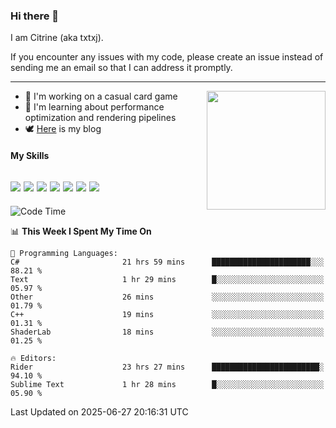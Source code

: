 ### Hi there 👋

I am Citrine (aka txtxj).

If you encounter any issues with my code, please create an issue instead of sending me an email so that I can address it promptly.

---

<img align="right" height="190" src="http://github-profile-summary-cards.vercel.app/api/cards/stats?username=txtxj&theme=vue">

- 🌱 I'm working on a casual card game
- 📖 I'm learning about performance optimization and rendering pipelines
- 🕊️ [Here](https://txtxj.top) is my blog

#### My Skills

![](https://img.shields.io/badge/Unity-000000?logo=unity&logoColor=fff)
![](https://img.shields.io/badge/C%23-239120?logo=csharp&logoColor=fff)
![](https://img.shields.io/badge/Python-3e74a2?logo=python&logoColor=fff)
![](https://img.shields.io/badge/C++-65318e?logo=cplusplus&logoColor=fff)
![](https://img.shields.io/badge/Vue-4FC08D?logo=vuedotjs&logoColor=fff)
![](https://img.shields.io/badge/Blender-f5792a?logo=blender&logoColor=fff)
![](https://img.shields.io/badge/MS%20SQL-cc2927?logo=microsoftsqlserver&logoColor=fff)
---

<!--START_SECTION:waka-->
![Code Time](http://img.shields.io/badge/Code%20Time-3%2C016%20hrs%2053%20mins-blue)

📊 **This Week I Spent My Time On** 

```text
💬 Programming Languages: 
C#                       21 hrs 59 mins      ██████████████████████░░░   88.21 % 
Text                     1 hr 29 mins        █░░░░░░░░░░░░░░░░░░░░░░░░   05.97 % 
Other                    26 mins             ░░░░░░░░░░░░░░░░░░░░░░░░░   01.79 % 
C++                      19 mins             ░░░░░░░░░░░░░░░░░░░░░░░░░   01.31 % 
ShaderLab                18 mins             ░░░░░░░░░░░░░░░░░░░░░░░░░   01.25 % 

🔥 Editors: 
Rider                    23 hrs 27 mins      ████████████████████████░   94.10 % 
Sublime Text             1 hr 28 mins        █░░░░░░░░░░░░░░░░░░░░░░░░   05.90 % 
```


 Last Updated on 2025-06-27 20:16:31 UTC
<!--END_SECTION:waka-->
